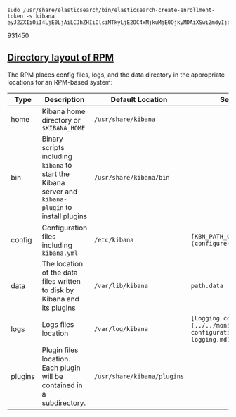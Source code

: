 ```
sudo /usr/share/elasticsearch/bin/elasticsearch-create-enrollment-token -s kibana
eyJ2ZXIiOiI4LjE0LjAiLCJhZHIiOlsiMTkyLjE2OC4xMjkuMjE0OjkyMDAiXSwiZmdyIjoiNzFkNDI0YjBhNWJmN2E0MDQyMDY0YjhlN2M4ZWE4YTBkOWJiNGJkMjdjYmQ3YzU0ZDFmZGQ4OTk5YTRkMjlhMSIsImtleSI6ImVnQ1JySllCMHQyRnlzbmE2M3BZOnl1eGd4bW94SEdCOXFsRnpFazNJWVEifQ==
```

931450

## [Directory layout of RPM](https://www.elastic.co/docs/deploy-manage/deploy/self-managed/install-kibana-with-rpm#rpm-layout)

The RPM places config files, logs, and the data directory in the appropriate locations for an RPM-based system:

|Type|Description|Default Location|Setting|
|---|---|---|---|
|home|Kibana home directory or `$KIBANA_HOME`|`/usr/share/kibana`||
|bin|Binary scripts including `kibana` to start the Kibana server and `kibana-plugin` to install plugins|`/usr/share/kibana/bin`||
|config|Configuration files including `kibana.yml`|`/etc/kibana`|`[KBN_PATH_CONF](configure-kibana.md)`|
|data|The location of the data files written to disk by Kibana and its plugins|`/var/lib/kibana`|`path.data`|
|logs|Logs files location|`/var/log/kibana`|`[Logging configuration](../../monitor/logging-configuration/kibana-logging.md)`|
|plugins|Plugin files location. Each plugin will be contained in a subdirectory.|`/usr/share/kibana/plugins`||